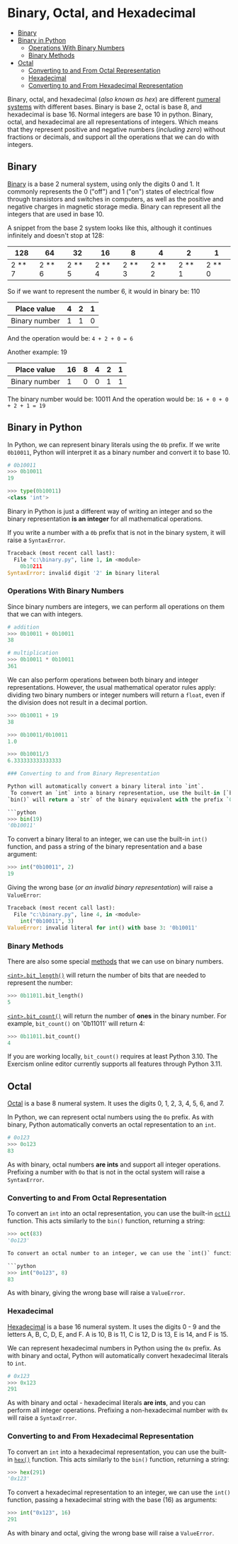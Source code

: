 # Binary, Octal, and Hexadecimal <!-- omit in toc -->

- [Binary](#binary)
- [Binary in Python](#binary-in-python)
  - [Operations With Binary Numbers](#operations-with-binary-numbers)
  - [Binary Methods](#binary-methods)
- [Octal](#octal)
  - [Converting to and From Octal Representation](#converting-to-and-from-octal-representation)
  - [Hexadecimal](#hexadecimal)
  - [Converting to and From Hexadecimal Representation](#converting-to-and-from-hexadecimal-representation)

Binary, octal, and hexadecimal (_also known as hex_) are different [numeral
systems][numeral-systems] with different bases. Binary is base 2, octal is base
8, and hexadecimal is base 16. Normal integers are base 10 in python. Binary,
octal, and hexadecimal are all representations of integers. Which means that
they represent positive and negative numbers (_including zero_) without
fractions or decimals, and support all the operations that we can do with
integers.

## Binary

[Binary][binary] is a base 2 numeral system, using only the digits 0 and 1. It
commonly represents the 0 ("off") and 1 ("on") states of electrical flow through
transistors and switches in computers, as well as the positive and negative
charges in magnetic storage media. Binary can represent all the integers that
are used in base 10.

A snippet from the base 2 system looks like this, although it continues
infinitely and doesn't stop at 128:

| 128      | 64       | 32       | 16       | 8        | 4        | 2        | 1        |
| -------- | -------- | -------- | -------- | -------- | -------- | -------- | -------- |
| 2 \*\* 7 | 2 \*\* 6 | 2 \*\* 5 | 2 \*\* 4 | 2 \*\* 3 | 2 \*\* 2 | 2 \*\* 1 | 2 \*\* 0 |

So if we want to represent the number 6, it would in binary be: 110

| Place value   | 4   | 2   | 1   |
| ------------- | --- | --- | --- |
| Binary number | 1   | 1   | 0   |

And the operation would be: `4 + 2 + 0 = 6`

Another example: 19

| Place value   | 16  | 8   | 4   | 2   | 1   |
| ------------- | --- | --- | --- | --- | --- |
| Binary number | 1   | 0   | 0   | 1   | 1   |

The binary number would be: 10011 And the operation would be:
`16 + 0 + 0 + 2 + 1 = 19`

## Binary in Python

In Python, we can represent binary literals using the `0b` prefix. If we write
`0b10011`, Python will interpret it as a binary number and convert it to
base 10.

```python
# 0b10011
>>> 0b10011
19

>>> type(0b10011)
<class 'int'>
```

Binary in Python is just a different way of writing an integer and so the binary
representation **is an integer** for all mathematical operations.

If you write a number with a `0b` prefix that is not in the binary system, it
will raise a `SyntaxError`.

```python
Traceback (most recent call last):
  File "c:\binary.py", line 1, in <module>
    0b10211
SyntaxError: invalid digit '2' in binary literal
```

### Operations With Binary Numbers

Since binary numbers are integers, we can perform all operations on them that we
can with integers.

```python
# addition
>>> 0b10011 + 0b10011
38

# multiplication
>>> 0b10011 * 0b10011
361
```

We can also perform operations between both binary and integer representations.
However, the usual mathematical operator rules apply: dividing two binary
numbers or integer numbers will return a `float`, even if the division does not
result in a decimal portion.

````python
>>> 0b10011 + 19
38

>>> 0b10011/0b10011
1.0

>>> 0b10011/3
6.333333333333333

### Converting to and from Binary Representation

Python will automatically convert a binary literal into `int`.
 To convert an `int` into a binary representation, use the built-in [`bin()`][bin] function.
`bin()` will return a `str` of the binary equivalent with the prefix `0b` .

```python
>>> bin(19)
'0b10011'
````

To convert a binary literal to an integer, we can use the built-in `int()`
function, and pass a string of the binary representation and a base argument:

```python
>>> int("0b10011", 2)
19
```

Giving the wrong base (_or an invalid binary representation_) will raise a
`ValueError`:

```python
Traceback (most recent call last):
  File "c:\binary.py", line 4, in <module>
    int("0b10011", 3)
ValueError: invalid literal for int() with base 3: '0b10011'
```

### Binary Methods

There are also some special [methods][numeral-systems] that we can use on binary
numbers.

[`<int>.bit_length()`][bit-length] will return the number of bits that are
needed to represent the number:

```python
>>> 0b11011.bit_length()
5
```

[`<int>.bit_count()`][bit-count] will return the number of **ones** in the
binary number. For example, `bit_count()` on '0b11011' will return 4:

```python
>>> 0b11011.bit_count()
4
```

If you are working locally, `bit_count()` requires at least Python 3.10. The
Exercism online editor currently supports all features through Python 3.11.

## Octal

[Octal][octal] is a base 8 numeral system. It uses the digits 0, 1, 2, 3, 4, 5,
6, and 7.

In Python, we can represent octal numbers using the `0o` prefix. As with binary,
Python automatically converts an octal representation to an `int`.

```python
# 0o123
>>> 0o123
83
```

As with binary, octal numbers **are ints** and support all integer operations.
Prefixing a number with `0o` that is not in the octal system will raise a
`SyntaxError`.

### Converting to and From Octal Representation

To convert an `int` into an octal representation, you can use the built-in
[`oct()`][oct] function. This acts similarly to the `bin()` function, returning
a string:

````python
>>> oct(83)
'0o123'

To convert an octal number to an integer, we can use the `int()` function, passing an octal string representation and the base (8) as arguments:

```python
>>> int("0o123", 8)
83
````

As with binary, giving the wrong base will raise a `ValueError`.

### Hexadecimal

[Hexadecimal][hexadecimal] is a base 16 numeral system. It uses the digits 0 - 9
and the letters A, B, C, D, E, and F. A is 10, B is 11, C is 12, D is 13, E is
14, and F is 15.

We can represent hexadecimal numbers in Python using the `0x` prefix. As with
binary and octal, Python will automatically convert hexadecimal literals to
`int`.

```python
# 0x123
>>> 0x123
291
```

As with binary and octal - hexadecimal literals **are ints**, and you can
perform all integer operations. Prefixing a non-hexadecimal number with `0x`
will raise a `SyntaxError`.

### Converting to and From Hexadecimal Representation

To convert an `int` into a hexadecimal representation, you can use the built-in
[`hex()`][hex] function. This acts similarly to the `bin()` function, returning
a string:

```python
>>> hex(291)
'0x123'
```

To convert a hexadecimal representation to an integer, we can use the `int()`
function, passing a hexadecimal string with the base (16) as arguments:

```python
>>> int("0x123", 16)
291
```

As with binary and octal, giving the wrong base will raise a `ValueError`.

[binary]: https://en.wikipedia.org/wiki/Binary_number
[bit-count]: https://docs.python.org/3/library/stdtypes.html#int.bit_count
[bit-length]: https://docs.python.org/3/library/stdtypes.html#int.bit_length
[hex]: https://docs.python.org/3/library/functions.html#hex
[hexadecimal]: https://en.wikipedia.org/wiki/Hexadecimal
[numeral-systems]: https://en.wikipedia.org/wiki/Numeral_system
[oct]: https://docs.python.org/3/library/functions.html#oct
[octal]: https://en.wikipedia.org/wiki/Octal
